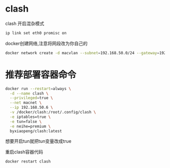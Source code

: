 # clash

clash
开启混杂模式
``` sh
ip link set eth0 promisc on
```
docker创建网络,注意将网段改为你自己的
``` sh
docker network create -d macvlan --subnet=192.168.50.0/24 --gateway=192.168.50.1 -o parent=eth0 macnet
```
# 推荐部署容器命令
``` sh
docker run --restart=always \
  -d --name clash \
  --privileged=true \
  --net macnet \
  --ip 192.168.50.6 \
  -v /docker/clash:/root/.config/clash \
  -e iptables=true \
  -e tun=false \
  -e neihe=premium \
  byxiaopeng/clash:latest
```
想要开启tun就把tun变量改成true

重启clash容器代码
``` sh
docker restart clash
```
